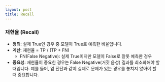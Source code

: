 ```yaml
---
layout: post
title: Recall
---
```


### 재현율 (Recall)

- **정의**: 실제 True인 경우 중 모델이 True로 예측한 비율입니다.
- **계산**: 재현율 = TP / (TP + FN)
    - FN(False Negative): 실제 True이지만 모델이 False로 잘못 예측한 경우
- **중요성**: 재현율이 중요한 경우는 False Negative(거짓 음성) 결과를 최소화해야 할 때입니다. 예를 들어, 암 진단과 같이 실제로 문제가 있는 경우를 놓치지 않아야 할 때 중요합니다.